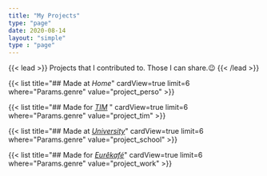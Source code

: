 ```yaml
---
title: "My Projects"
type: "page"
date: 2020-08-14
layout: "simple"
type : "page"
---
```


{{< lead >}}
Projects that I contributed to.
Those I can share.😉
{{< /lead >}}

<!-- {{< carousel images="{https://i.ibb.co/twRyF6S/Add-a-heading.png}"  >}}   -->
<!-- {{< carousel images="{https://i.ibb.co/V3XN84p/Click.png}"  >}}   -->
<!-- FOR SOME REASON IF I DO NOT USE CAROUSEL IMAGE BEFORE CAROUSEL PAGES THE LOGIC (THE BUTTONS AND THE TIME BASED CYCLE ) DO NOT WORK -->

{{< list title="## Made at *Home*" cardView=true limit=6 where="Params.genre" value="project_perso" >}}

{{< list title="## Made for [*TIM*](https://www.timupsinsa.com/) " cardView=true limit=6 where="Params.genre" value="project_tim" >}}

{{< list title="## Made at [*University*](https://www.univ-tlse3.fr/decouvrir-nos-diplomes/master-parcours-systemes-et-microsystemes-embarques-sme)" cardView=true limit=6 where="Params.genre" value="project_school" >}}

{{< list title="## Made for [*Eurêkafé*](https://eurekafe.fr)" cardView=true limit=6 where="Params.genre" value="project_work" >}}